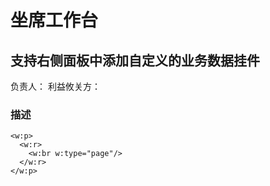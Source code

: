 # 坐席工作台

## 支持右侧面板中添加自定义的业务数据挂件

负责人：
利益攸关方：

### 描述

<!-- 在此之上添加内容，https://stackoverflow.com/questions/16965490/pandoc-markdown-page-break -->
```{=openxml}
<w:p>
  <w:r>
    <w:br w:type="page"/>
  </w:r>
</w:p>
```
